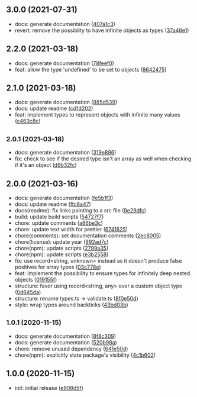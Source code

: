 ## 3.0.0 (2021-07-31)

* docs: generate documentation ([407a1c3](https://github.com/Norviah/config/commit/407a1c3))
* revert: remove the possiblity to have infinite objects as types ([37a46e1](https://github.com/Norviah/config/commit/37a46e1))



## 2.2.0 (2021-03-18)

* docs: generate documentation ([78feef0](https://github.com/Norviah/config/commit/78feef0))
* feat: allow the type 'undefined' to be set to objects ([8642475](https://github.com/Norviah/config/commit/8642475))



## 2.1.0 (2021-03-18)

* docs: generate documentation ([885d539](https://github.com/Norviah/config/commit/885d539))
* docs: update readme ([cd1d202](https://github.com/Norviah/config/commit/cd1d202))
* feat: implement types to represent objects with infinite many values ([c463c8c](https://github.com/Norviah/config/commit/c463c8c))



## <small>2.0.1 (2021-03-18)</small>

* docs: generate documentation ([319e896](https://github.com/Norviah/config/commit/319e896))
* fix: check to see if the desired type isn't an array as well when checking if it's an object ([d9b32fc](https://github.com/Norviah/config/commit/d9b32fc))



## 2.0.0 (2021-03-16)

* docs: generate documentation ([fe5b1f3](https://github.com/Norviah/config/commit/fe5b1f3))
* docs: update readme ([ffc8a47](https://github.com/Norviah/config/commit/ffc8a47))
* docs(readme): fix links pointing to a src file ([9e29dfc](https://github.com/Norviah/config/commit/9e29dfc))
* build: update build scripts ([54727f7](https://github.com/Norviah/config/commit/54727f7))
* chore: update comments ([a86be3c](https://github.com/Norviah/config/commit/a86be3c))
* chore: update text width for prettier ([6741625](https://github.com/Norviah/config/commit/6741625))
* chore(comments): set documentation comments ([2ec8005](https://github.com/Norviah/config/commit/2ec8005))
* chore(license): update year ([892ad7c](https://github.com/Norviah/config/commit/892ad7c))
* chore(npm): update scripts ([2799a35](https://github.com/Norviah/config/commit/2799a35))
* chore(npm): update scripts ([e3b2558](https://github.com/Norviah/config/commit/e3b2558))
* fix: use record<string, unknown> instead as it doesn't produce false positives for array types ([03c778e](https://github.com/Norviah/config/commit/03c778e))
* feat: implement the possibility to ensure types for infinitely deep nested objects ([019155f](https://github.com/Norviah/config/commit/019155f))
* structure: favor using record<string, any> over a custom object type ([0d645da](https://github.com/Norviah/config/commit/0d645da))
* structure: rename types.ts -> validate.ts ([8f0e50d](https://github.com/Norviah/config/commit/8f0e50d))
* style: wrap types around backticks ([43bd03b](https://github.com/Norviah/config/commit/43bd03b))



## <small>1.0.1 (2020-11-15)</small>

* docs: generate documentation ([8f8c309](https://github.com/Norviah/config/commit/8f8c309))
* docs: generate documentation ([520b98a](https://github.com/Norviah/config/commit/520b98a))
* chore: remove unused dependency ([641e50d](https://github.com/Norviah/config/commit/641e50d))
* chore(npm): explicitly state package's visibility ([4c1b602](https://github.com/Norviah/config/commit/4c1b602))



## 1.0.0 (2020-11-15)

* init: initial release ([e908d5f](https://github.com/Norviah/config/commit/e908d5f))




